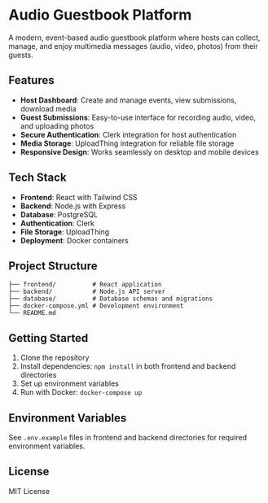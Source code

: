 # Audio Guestbook Platform

A modern, event-based audio guestbook platform where hosts can collect, manage, and enjoy multimedia messages (audio, video, photos) from their guests.

## Features

- **Host Dashboard**: Create and manage events, view submissions, download media
- **Guest Submissions**: Easy-to-use interface for recording audio, video, and uploading photos
- **Secure Authentication**: Clerk integration for host authentication
- **Media Storage**: UploadThing integration for reliable file storage
- **Responsive Design**: Works seamlessly on desktop and mobile devices

## Tech Stack

- **Frontend**: React with Tailwind CSS
- **Backend**: Node.js with Express
- **Database**: PostgreSQL
- **Authentication**: Clerk
- **File Storage**: UploadThing
- **Deployment**: Docker containers

## Project Structure

```
├── frontend/          # React application
├── backend/           # Node.js API server
├── database/          # Database schemas and migrations
├── docker-compose.yml # Development environment
└── README.md
```

## Getting Started

1. Clone the repository
2. Install dependencies: `npm install` in both frontend and backend directories
3. Set up environment variables
4. Run with Docker: `docker-compose up`

## Environment Variables

See `.env.example` files in frontend and backend directories for required environment variables.

## License

MIT License